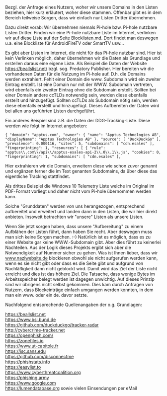 Bezgl. der Anfrage eines Nutzers, woher wir unsere Domains in den Listen beziehen, hier kurz erläutert, woher diese stammen. Offenbar gibt es in dem Bereich teilweise Sorgen, dass wir einfach nur Listen Dritter übernehmen.

Dazu direkt vorab: Wir übernehmen niemals Pi-hole bzw. Pi-hole nutzbare Listen Dritter. Finden wir eine Pi-hole nutzbare Liste im Internet, verlinken wir auf diese Liste auf der Seite Blocklisten.md. Dort findet man deswegen u.a. eine Blockliste für AndroidFireTV oder SmartTV usw...

Es gibt aber Listen im Internet, die nicht für das Pi-hole nutzbar sind. Hier ist kein Verlinken möglich, daher übernehmen wir die Daten als Grundlage und erstellen daraus eine eigene Liste. Als Beispiel die Daten der Website https://beallslist.net/ bzgl. sog. Predatory Publisher. Hier bereiten wir die vorhandenen Daten für die Nutzung im Pi-hole auf. D.h. die Domains werden extrahiert. Fehlt einer Domain die www. Subdomain wird ein zweiter Eintrag erstellt. Ist eine Domain nur mit der WWW. Subdomain vertreten, wird ebenfalls ein zweiter Eintrag ohne die Subdomain erstellt. Sollten bei einer Domain andere ccTLDs notwendig sein, werden diese ebenfalls erstellt und hinzugefügt. Sollten ccTLDs als Subdomain nötig sein, werden diese ebenfalls erstellt und hinzugefügt. Dieses Aufbereiten der Daten wird bei allen uns geführten Listen durchgeführt.

Ein anderes Beispiel sind z.B. die Daten der DDG-Tracking-Liste. Diese werden wie folgt im Internet angeboten:

`{
    "domain": "apptus.com",
    "owner": {
        "name": "Apptus Technologies AB",
        "displayName": "Apptus Technologies AB"
    },
    "source": [
        "DuckDuckGo"
    ],
    "prevalence": 0.000116,
    "sites": 5,
    "subdomains": [
        "cdn.esales"
    ],
    "fingerprinting": 1,
    "resources": [
        {
            "rule": "apptus\\.com\\/api\\/apptus-esales-api-2\\.0\\.1\\.js",
            "cookies": 0,
            "fingerprinting": 1,
            "subdomains": [
                "cdn.esales"
            ],`

Hier extrahieren wir die Domain, erweitern diese wie schon zuvor genannt und ergänzen ferner die im Text genanten Subdomains, da über diese das eigentliche Tracking stattfindet.

Als drittes Beispiel die Windows 10 Telemetry Liste welche im Original im PDF-Format vorliegt und daher nicht vom Pi-hole übernommen werden kann.

Solche "Grunddaten" werden von uns herangezogen, entsprechend aufbereitet und erweitert und landen dann in den Listen, die wir hier direkt anbieten. Insoweit betrachten wir "unsere" Listen als unsere Listen.

Wenn Sie jetzt sorgen haben, dass unsere "Aufbereitung" zu einem Aufblähen der Listen führt, dann haben Sie recht. Aber deswegen muss man sich keine Sorgen machen. :-) Natürlich ist es möglich, dass es zu einer Website gar keine WWW.-Subdomain gibt. Aber dies führt zu keinerlei Nachteilen. Aus der Logik dieses Projekts ergibt sich aber die Notwendigkeit auf Nummer sicher zu gehen. Was ist Ihnen lieber, dass wir www.naziwebsite.de blockieren obwohl sie nicht aufgerufen werden kann, wenn es sie nicht gibt oder dass es die Seite gibt und aufgrund von Nachläßigkeit dann nicht geblockt wird. Damit wird das Ziel der Liste nicht erreicht und dies ist das höhere Ziel. Die Tatsache, dass wenige Bytes im Arbeitsspeicher belegt werden ist dagegen unwichtig. Auf dieses Prinzip sind wir übrigens nicht selbst gekommen. Dies kam durch Anfragen von Nutzern, dass Blockeinträge einfach umgangen werden konnten, in dem man ein www. oder ein de. davor setzte.

Nachfolgend entsprechende Quellenangaben der o.g. Grundlagen:

https://beallslist.net<br>
https://www.bsi.bund.de<br>
https://github.com/duckduckgo/tracker-radar<br>
http://cybercrime-tracker.net<br>
https://openphish.com/<br>
https://zonefiles.io<br>
https://www.ut-capitole.fr<br>
https://isc.sans.edu<br>
https://github.com/disconnectme<br>
https://phishstats.info<br>
https://easylist.to<br>
https://www.cyberthreatcoalition.org<br>
https://phishing.army<br>
https://www.google.com <br>
https://lumendatabase.org
sowie vielen Einsendungen per eMail<br>
